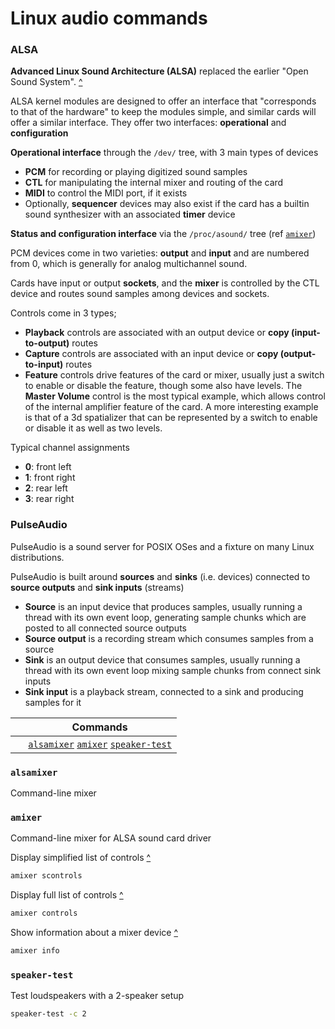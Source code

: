 [alsamixer]:                                         #alsamixer                                 '```&#10;$ alsamixer&#10;```&#10;Command-line mixer'
[amixer]:                                            #amixer                                    '```&#10;$ amixer&#10;```&#10;Command-line mixer for ALSA sound card driver'
[speaker-test]:                                      #speaker-test                              '```&#10;$ speaker-test&#10;```&#10;Generates a tone that can be used to test the speakers of a computer'

[http://www.volkerschatz.com/noise/alsa.html]: http://www.volkerschatz.com/noise/alsa.html "www.volkerschatz.com: \"A close look at ALSA\""

# Linux audio commands

### ALSA
**Advanced Linux Sound Architecture (ALSA)** replaced the earlier "Open Sound System". [^][Schatz]

ALSA kernel modules are designed to offer an interface that "corresponds to that of the hardware" to keep the modules simple, and similar cards will offer a similar interface. They offer two interfaces: **operational** and **configuration**

**Operational interface** through the `/dev/` tree, with 3 main types of devices
- **PCM** for recording or playing digitized sound samples
- **CTL** for manipulating the internal mixer and routing of the card
- **MIDI** to control the MIDI port, if it exists
- Optionally, **sequencer** devices may also exist if the card has a builtin sound synthesizer with an associated **timer** device

**Status and configuration interface** via the `/proc/asound/` tree (ref [`amixer`][amixer])

PCM devices come in two varieties: **output** and **input** and are numbered from 0, which is generally for analog multichannel sound.

Cards have input or output **sockets**, and the **mixer** is controlled by the CTL device and routes sound samples among devices and sockets.

Controls come in 3 types;
- **Playback** controls are associated with an output device or **copy (input-to-output)** routes
- **Capture** controls are associated with an input device or **copy (output-to-input)** routes
- **Feature** controls drive features of the card or mixer, usually just a switch to enable or disable the feature, though some also have levels. The **Master Volume** control is the most typical example, which allows control of the internal amplifier feature of the card. A more interesting example is that of a 3d spatializer that can be represented by a switch to enable or disable it as well as two levels.

Typical channel assignments
- **0**: front left
- **1**: front right
- **2**: rear left
- **3**: rear right

### PulseAudio
PulseAudio is a sound server for POSIX OSes and a fixture on many Linux distributions.

PulseAudio is built around **sources** and **sinks** (i.e. devices) connected to **source outputs** and **sink inputs** (streams)
- **Source** is an input device that produces samples, usually running a thread with its own event loop, generating sample chunks which are posted to all connected source outputs
- **Source output** is a recording stream which consumes samples from a source
- **Sink** is an output device that consumes samples, usually running a thread with its own event loop mixing sample chunks from connect sink inputs
- **Sink input** is a playback stream, connected to a sink and producing samples for it

[^]: https://gavv.github.io/articles/pulseaudio-under-the-hood/ "gavy.github.io: \"PulseAudio under the hood\""
[amixer]: commands/sound.md#amixer "Command-line mixer for ALSA sound card driver"
[Schatz]: http://www.volkerschatz.com/noise/alsa.html "www.volkerschatz.com: \"A close look at ALSA\""

&nbsp;  | Commands
---     | ---
&nbsp;  | [`alsamixer`][alsamixer] [`amixer`][amixer] [`speaker-test`][speaker-test]
### `alsamixer`
Command-line mixer
### `amixer`
Command-line mixer for ALSA sound card driver

Display simplified list of controls [^][http://www.volkerschatz.com/noise/alsa.html]
```sh
amixer scontrols
```
Display full list of controls [^][http://www.volkerschatz.com/noise/alsa.html]
```sh
amixer controls
```
Show information about a mixer device [^][http://www.volkerschatz.com/noise/alsa.html]
```sh
amixer info
```
### `speaker-test`
Test loudspeakers with a 2-speaker setup
```sh
speaker-test -c 2
```